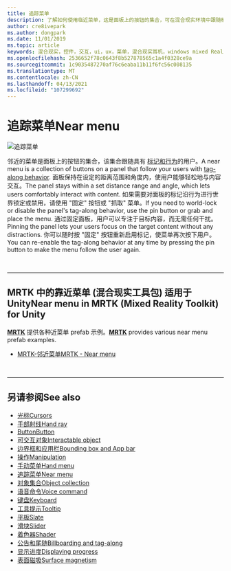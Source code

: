 ```yaml
---
title: 追踪菜单
description: 了解如何使用临近菜单，这是面板上的按钮的集合，可在混合现实环境中跟随标记。
author: cre8ivepark
ms.author: dongpark
ms.date: 11/01/2019
ms.topic: article
keywords: 混合现实，控件，交互，ui，ux，菜单，混合现实耳机，windows mixed Reality 耳机，虚拟现实耳机，HoloLens，MRTK，混合现实工具包
ms.openlocfilehash: 2536652f78c0643f8b527878565c1a4f0328ce9a
ms.sourcegitcommit: 1c9035487270af76c6eaba11b11f6fc56c008135
ms.translationtype: MT
ms.contentlocale: zh-CN
ms.lasthandoff: 04/13/2021
ms.locfileid: "107299692"
---
```

# <a name="near-menu"></a><span data-ttu-id="e914e-104">追踪菜单</span><span class="sxs-lookup"><span data-stu-id="e914e-104">Near menu</span></span>

![追踪菜单](images/UX_Hero_NearMenu.jpg)

<span data-ttu-id="e914e-106">邻近的菜单是面板上的按钮的集合，该集合跟随具有 [标记和行为](billboarding-and-tag-along.md#what-is-a-tag-along)的用户。</span><span class="sxs-lookup"><span data-stu-id="e914e-106">A near menu is a collection of buttons on a panel that follow your users with [tag-along behavior](billboarding-and-tag-along.md#what-is-a-tag-along).</span></span> <span data-ttu-id="e914e-107">面板保持在设定的距离范围和角度内，使用户能够轻松地与内容交互。</span><span class="sxs-lookup"><span data-stu-id="e914e-107">The panel stays within a set distance range and angle, which lets users comfortably interact with content.</span></span> <span data-ttu-id="e914e-108">如果需要对面板的标记沿行为进行世界锁定或禁用，请使用 "固定" 按钮或 "抓取" 菜单。</span><span class="sxs-lookup"><span data-stu-id="e914e-108">If you need to world-lock or disable the panel's tag-along behavior, use the pin button or grab and place the menu.</span></span> <span data-ttu-id="e914e-109">通过固定面板，用户可以专注于目标内容，而无需任何干扰。</span><span class="sxs-lookup"><span data-stu-id="e914e-109">Pinning the panel lets your users focus on the target content without any distractions.</span></span> <span data-ttu-id="e914e-110">你可以随时按 "固定" 按钮重新启用标记，使菜单再次按下用户。</span><span class="sxs-lookup"><span data-stu-id="e914e-110">You can re-enable the tag-along behavior at any time by pressing the pin button to make the menu follow the user again.</span></span>

<br>

---

## <a name="near-menu-in-mrtk-mixed-reality-toolkit-for-unity"></a><span data-ttu-id="e914e-111">MRTK 中的靠近菜单 (混合现实工具包) 适用于 Unity</span><span class="sxs-lookup"><span data-stu-id="e914e-111">Near menu in MRTK (Mixed Reality Toolkit) for Unity</span></span>
<span data-ttu-id="e914e-112">**[MRTK](https://github.com/Microsoft/MixedRealityToolkit-Unity)** 提供各种近菜单 prefab 示例。</span><span class="sxs-lookup"><span data-stu-id="e914e-112">**[MRTK](https://github.com/Microsoft/MixedRealityToolkit-Unity)** provides various near menu prefab examples.</span></span>

* [<span data-ttu-id="e914e-113">MRTK-邻近菜单</span><span class="sxs-lookup"><span data-stu-id="e914e-113">MRTK - Near menu</span></span>](https://docs.microsoft.com/windows/mixed-reality/mrtk-unity/features/ux-building-blocks/near-menu)

<br>

---

## <a name="see-also"></a><span data-ttu-id="e914e-114">另请参阅</span><span class="sxs-lookup"><span data-stu-id="e914e-114">See also</span></span>

* [<span data-ttu-id="e914e-115">光标</span><span class="sxs-lookup"><span data-stu-id="e914e-115">Cursors</span></span>](cursors.md)
* [<span data-ttu-id="e914e-116">手部射线</span><span class="sxs-lookup"><span data-stu-id="e914e-116">Hand ray</span></span>](point-and-commit.md)
* [<span data-ttu-id="e914e-117">Button</span><span class="sxs-lookup"><span data-stu-id="e914e-117">Button</span></span>](button.md)
* [<span data-ttu-id="e914e-118">可交互对象</span><span class="sxs-lookup"><span data-stu-id="e914e-118">Interactable object</span></span>](interactable-object.md)
* [<span data-ttu-id="e914e-119">边界框和应用栏</span><span class="sxs-lookup"><span data-stu-id="e914e-119">Bounding box and App bar</span></span>](app-bar-and-bounding-box.md)
* [<span data-ttu-id="e914e-120">操作</span><span class="sxs-lookup"><span data-stu-id="e914e-120">Manipulation</span></span>](direct-manipulation.md)
* [<span data-ttu-id="e914e-121">手动菜单</span><span class="sxs-lookup"><span data-stu-id="e914e-121">Hand menu</span></span>](hand-menu.md)
* [<span data-ttu-id="e914e-122">追踪菜单</span><span class="sxs-lookup"><span data-stu-id="e914e-122">Near menu</span></span>](near-menu.md)
* [<span data-ttu-id="e914e-123">对象集合</span><span class="sxs-lookup"><span data-stu-id="e914e-123">Object collection</span></span>](object-collection.md)
* [<span data-ttu-id="e914e-124">语音命令</span><span class="sxs-lookup"><span data-stu-id="e914e-124">Voice command</span></span>](voice-input.md)
* [<span data-ttu-id="e914e-125">键盘</span><span class="sxs-lookup"><span data-stu-id="e914e-125">Keyboard</span></span>](keyboard.md)
* [<span data-ttu-id="e914e-126">工具提示</span><span class="sxs-lookup"><span data-stu-id="e914e-126">Tooltip</span></span>](tooltip.md)
* [<span data-ttu-id="e914e-127">平板</span><span class="sxs-lookup"><span data-stu-id="e914e-127">Slate</span></span>](slate.md)
* [<span data-ttu-id="e914e-128">滑块</span><span class="sxs-lookup"><span data-stu-id="e914e-128">Slider</span></span>](slider.md)
* [<span data-ttu-id="e914e-129">着色器</span><span class="sxs-lookup"><span data-stu-id="e914e-129">Shader</span></span>](shader.md)
* [<span data-ttu-id="e914e-130">公告和尾随</span><span class="sxs-lookup"><span data-stu-id="e914e-130">Billboarding and tag-along</span></span>](billboarding-and-tag-along.md)
* [<span data-ttu-id="e914e-131">显示进度</span><span class="sxs-lookup"><span data-stu-id="e914e-131">Displaying progress</span></span>](progress.md)
* [<span data-ttu-id="e914e-132">表面磁吸</span><span class="sxs-lookup"><span data-stu-id="e914e-132">Surface magnetism</span></span>](surface-magnetism.md)
